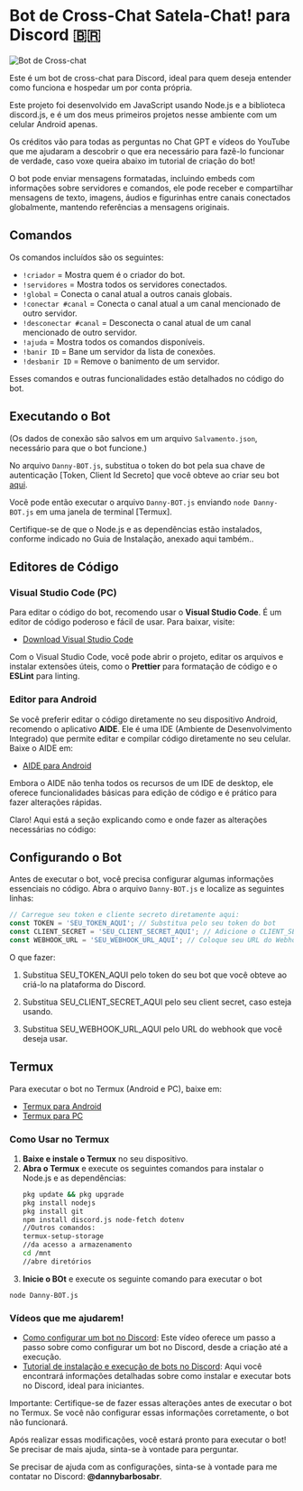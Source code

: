 # Bot de Cross-Chat Satela-Chat! para Discord 🇧🇷

![Bot de Cross-chat](https://github.com/user-attachments/assets/20dfea0d-08ec-45b1-9528-7dd669a49aed)

Este é um bot de cross-chat para Discord, ideal para quem deseja entender como funciona e hospedar um por conta própria. 

Este projeto foi desenvolvido em JavaScript usando Node.js e a biblioteca discord.js, e é um dos meus primeiros projetos nesse ambiente com um celular Android apenas.

Os créditos vão para todas as perguntas no Chat GPT e vídeos do YouTube que me ajudaram a descobrir o que era necessário para fazê-lo funcionar de verdade, caso voxe queira abaixo im tutorial de criação do bot!

O bot pode enviar mensagens formatadas, incluindo embeds com informações sobre servidores e comandos, ele pode receber e compartilhar mensagens de texto, imagens, áudios e figurinhas entre canais conectados globalmente, mantendo referências a mensagens originais. 

## Comandos
Os comandos incluídos são os seguintes:
- `!criador` = Mostra quem é o criador do bot.
- `!servidores` = Mostra todos os servidores conectados.
- `!global` = Conecta o canal atual a outros canais globais.
- `!conectar #canal` = Conecta o canal atual a um canal mencionado de outro servidor.
- `!desconectar #canal` = Desconecta o canal atual de um canal mencionado de outro servidor.
- `!ajuda` = Mostra todos os comandos disponíveis.
- `!banir ID` = Bane um servidor da lista de conexões.
- `!desbanir ID` = Remove o banimento de um servidor.


Esses comandos e outras funcionalidades estão detalhados no código do bot.

## Executando o Bot
(Os dados de conexão são salvos em um arquivo `Salvamento.json`, necessário para que o bot funcione.)

No arquivo `Danny-BOT.js`, substitua o token do bot pela sua chave de autenticação [Token, Client Id Secreto] que você obteve ao criar seu bot [aqui](https://discord.com/developers/applications).

Você pode então executar o arquivo `Danny-BOT.js` enviando `node Danny-BOT.js` em uma janela de terminal [Termux]. 

Certifique-se de que o Node.js e as dependências estão instalados, conforme indicado no Guia de Instalação, anexado aqui também..

## Editores de Código

### Visual Studio Code (PC)
Para editar o código do bot, recomendo usar o **Visual Studio Code**. É um editor de código poderoso e fácil de usar. Para baixar, visite:
- [Download Visual Studio Code](https://code.visualstudio.com/)

Com o Visual Studio Code, você pode abrir o projeto, editar os arquivos e instalar extensões úteis, como o **Prettier** para formatação de código e o **ESLint** para linting.

### Editor para Android
Se você preferir editar o código diretamente no seu dispositivo Android, recomendo o aplicativo **AIDE**. Ele é uma IDE (Ambiente de Desenvolvimento Integrado) que permite editar e compilar código diretamente no seu celular. Baixe o AIDE em:
- [AIDE para Android](https://play.google.com/store/apps/details?id=com.alif.ide)

Embora o AIDE não tenha todos os recursos de um IDE de desktop, ele oferece funcionalidades básicas para edição de código e é prático para fazer alterações rápidas.

Claro! Aqui está a seção explicando como e onde fazer as alterações necessárias no código:

## Configurando o Bot

Antes de executar o bot, você precisa configurar algumas informações essenciais no código. Abra o arquivo `Danny-BOT.js` e localize as seguintes linhas:

```javascript
// Carregue seu token e cliente secreto diretamente aqui:
const TOKEN = 'SEU_TOKEN_AQUI'; // Substitua pelo seu token do bot
const CLIENT_SECRET = 'SEU_CLIENT_SECRET_AQUI'; // Adicione o CLIENT_SECRET aqui
const WEBHOOK_URL = 'SEU_WEBHOOK_URL_AQUI'; // Coloque seu URL do Webhook aqui
```
O que fazer:

1. Substitua SEU_TOKEN_AQUI pelo token do seu bot que você obteve ao criá-lo na plataforma do Discord.


2. Substitua SEU_CLIENT_SECRET_AQUI pelo seu client secret, caso esteja usando.


3. Substitua SEU_WEBHOOK_URL_AQUI pelo URL do webhook que você deseja usar.

## Termux
Para executar o bot no Termux (Android e PC), baixe em:
- [Termux para Android](https://play.google.com/store/apps/details?id=com.termux)
- [Termux para PC](https://github.com/termux/termux-app)

### Como Usar no Termux
1. **Baixe e instale o Termux** no seu dispositivo.
2. **Abra o Termux** e execute os seguintes comandos para instalar o Node.js e as dependências:
   ```bash
   pkg update && pkg upgrade
   pkg install nodejs
   pkg install git
   npm install discord.js node-fetch dotenv
   //Outros comandos:
   termux-setup-storage
   //da acesso a armazenamento 
   cd /mnt
   //abre diretórios
3. **Inicie o BOt** e execute os seguinte comando para executar o bot
   
 `node Danny-BOT.js`

### Vídeos que me ajudarem!
- [Como configurar um bot no Discord](https://youtu.be/f9Mr6_k8KRI?si=7pftL5mxuWA8qYrD): Este vídeo oferece um passo a passo sobre como configurar um bot no Discord, desde a criação até a execução.
- [Tutorial de instalação e execução de bots no Discord](https://youtu.be/4-aVu1_w18Y?si=uaQSjhGAJS1KrAWM): Aqui você encontrará informações detalhadas sobre como instalar e executar bots no Discord, ideal para iniciantes.

Importante: Certifique-se de fazer essas alterações antes de executar o bot no Termux. Se você não configurar essas informações corretamente, o bot não funcionará.

Após realizar essas modificações, você estará pronto para executar o bot! Se precisar de mais ajuda, sinta-se à vontade para perguntar.

Se precisar de ajuda com as configurações, sinta-se à vontade para me contatar no Discord: **@dannybarbosabr**.
